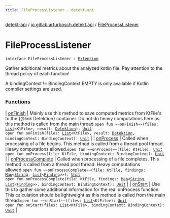 ```yaml
---
title: FileProcessListener - detekt-api
---
```


[detekt-api](../../index.html) / [io.gitlab.arturbosch.detekt.api](../index.html) / [FileProcessListener](./index.html)

# FileProcessListener

`interface FileProcessListener : `[`Extension`](../-extension/index.html)

Gather additional metrics about the analyzed kotlin file.
Pay attention to the thread policy of each function!

A bindingContext != BindingContext.EMPTY is only available if Kotlin compiler settings are used.

### Functions

| [onFinish](on-finish.html) | Mainly use this method to save computed metrics from KtFile's to the {@link Detektion} container. Do not do heavy computations here as this method is called from the main thread.`open fun ~~onFinish~~(files: `[`List`](https://kotlinlang.org/api/latest/jvm/stdlib/kotlin.collections/-list/index.html)`<KtFile>, result: `[`Detektion`](../-detektion/index.html)`): `[`Unit`](https://kotlinlang.org/api/latest/jvm/stdlib/kotlin/-unit/index.html)<br>`open fun onFinish(files: `[`List`](https://kotlinlang.org/api/latest/jvm/stdlib/kotlin.collections/-list/index.html)`<KtFile>, result: `[`Detektion`](../-detektion/index.html)`, bindingContext: BindingContext): `[`Unit`](https://kotlinlang.org/api/latest/jvm/stdlib/kotlin/-unit/index.html) |
| [onProcess](on-process.html) | Called when processing of a file begins. This method is called from a thread pool thread. Heavy computations allowed.`open fun ~~onProcess~~(file: KtFile): `[`Unit`](https://kotlinlang.org/api/latest/jvm/stdlib/kotlin/-unit/index.html)<br>`open fun onProcess(file: KtFile, bindingContext: BindingContext): `[`Unit`](https://kotlinlang.org/api/latest/jvm/stdlib/kotlin/-unit/index.html) |
| [onProcessComplete](on-process-complete.html) | Called when processing of a file completes. This method is called from a thread pool thread. Heavy computations allowed.`open fun ~~onProcessComplete~~(file: KtFile, findings: `[`Map`](https://kotlinlang.org/api/latest/jvm/stdlib/kotlin.collections/-map/index.html)`<`[`String`](https://kotlinlang.org/api/latest/jvm/stdlib/kotlin/-string/index.html)`, `[`List`](https://kotlinlang.org/api/latest/jvm/stdlib/kotlin.collections/-list/index.html)`<`[`Finding`](../-finding/index.html)`>>): `[`Unit`](https://kotlinlang.org/api/latest/jvm/stdlib/kotlin/-unit/index.html)<br>`open fun onProcessComplete(file: KtFile, findings: `[`Map`](https://kotlinlang.org/api/latest/jvm/stdlib/kotlin.collections/-map/index.html)`<`[`String`](https://kotlinlang.org/api/latest/jvm/stdlib/kotlin/-string/index.html)`, `[`List`](https://kotlinlang.org/api/latest/jvm/stdlib/kotlin.collections/-list/index.html)`<`[`Finding`](../-finding/index.html)`>>, bindingContext: BindingContext): `[`Unit`](https://kotlinlang.org/api/latest/jvm/stdlib/kotlin/-unit/index.html) |
| [onStart](on-start.html) | Use this to gather some additional information for the real onProcess function. This calculation should be lightweight as this method is called from the main thread.`open fun ~~onStart~~(files: `[`List`](https://kotlinlang.org/api/latest/jvm/stdlib/kotlin.collections/-list/index.html)`<KtFile>): `[`Unit`](https://kotlinlang.org/api/latest/jvm/stdlib/kotlin/-unit/index.html)<br>`open fun onStart(files: `[`List`](https://kotlinlang.org/api/latest/jvm/stdlib/kotlin.collections/-list/index.html)`<KtFile>, bindingContext: BindingContext): `[`Unit`](https://kotlinlang.org/api/latest/jvm/stdlib/kotlin/-unit/index.html) |

